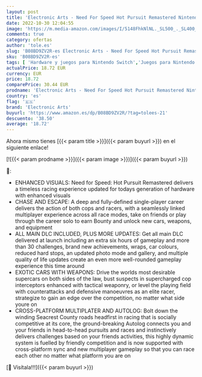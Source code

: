```yaml
---
layout: post
title: 'Electronic Arts - Need For Speed Hot Pursuit Remastered Nintendo Switch Game'
date: 2022-10-30 12:04:55
image: 'https://m.media-amazon.com/images/I/5148FhkNlNL._SL500_._SL400_.jpg'
comments: true
category: ofertas
author: 'tole.es'
slug: 'B08BD9ZV2R-es Electronic Arts - Need For Speed Hot Pursuit Remastered...'
sku: 'B08BD9ZV2R-es'
tags: [ 'Hardware y juegos para Nintendo Switch','Juegos para Nintendo Switch','Videojuegos','electronic arts','nintendo','🇪🇸', ]
actualPrice: 18.72 EUR
currency: EUR
price: 18.72
comparePrice: 30.44 EUR
prodname: 'Electronic Arts - Need For Speed Hot Pursuit Remastered Nintendo Switch Game'
country: 'es'
flag: '🇪🇸'
brand: 'Electronic Arts'
buyurl: 'https://www.amazon.es/dp/B08BD9ZV2R/?tag=tolees-21'
descuento: '38.50'
average: '18.72'
---
```


Ahora mismo tienes [{{< param title >}}]({{< param buyurl >}}) en el siguiente enlace!

[![{{< param prodname >}}]({{< param image >}})]({{< param buyurl >}})

🔎:

- ENHANCED VISUALS: Need for Speed: Hot Pursuit Remastered delivers a timeless racing experience updated for todays generation of hardware with enhanced visuals
- CHASE AND ESCAPE: A deep and fully-defined single-player career delivers the action of both cops and racers, with a seamlessly linked multiplayer experience across all race modes, take on friends or play through the career solo to earn Bounty and unlock new cars, weapons, and equipment
- ALL MAIN DLC INCLUDED, PLUS MORE UPDATES: Get all main DLC delivered at launch including an extra six hours of gameplay and more than 30 challenges, brand new achievements, wraps, car colours, reduced hard stops, an updated photo mode and gallery, and multiple quality of life updates create an even more well-rounded gameplay experience this time around
- EXOTIC CARS WITH WEAPONS: Drive the worlds most desirable supercars on both sides of the law, bust suspects in supercharged cop interceptors enhanced with tactical weaponry, or level the playing field with counterattacks and defensive manoeuvres as an elite racer, strategize to gain an edge over the competition, no matter what side youre on
- CROSS-PLATFORM MULTIPLATER AND AUTOLOG: Bolt down the winding Seacrest County roads headfirst in racing that is socially competitive at its core, the ground-breaking Autolog connects you and your friends in head-to-head pursuits and races and instinctively delivers challenges based on your friends activities, this highly dynamic system is fuelled by friendly competition and is now supported with cross-platform sync and new multiplayer gameplay so that you can race each other no matter what platform you are on

[🛒 Visítala!!!]({{< param buyurl >}})
